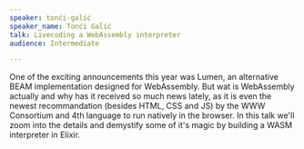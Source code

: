 ```yaml
---
speaker: tonći-galić
speaker_name: Tonći Galić
talk: Livecoding a WebAssembly interpreter
audience: Intermediate

---
```

<p>One of the exciting announcements this year was Lumen, an alternative BEAM implementation designed for WebAssembly. But wat is WebAssembly actually and why has it received so much news lately, as it is even the newest recommandation (besides HTML, CSS and JS) by the WWW Consortium and 4th language to run natively in the browser. In this talk we'll zoom into the details and demystify some of it's magic by building a WASM interpreter in Elixir.</p>
